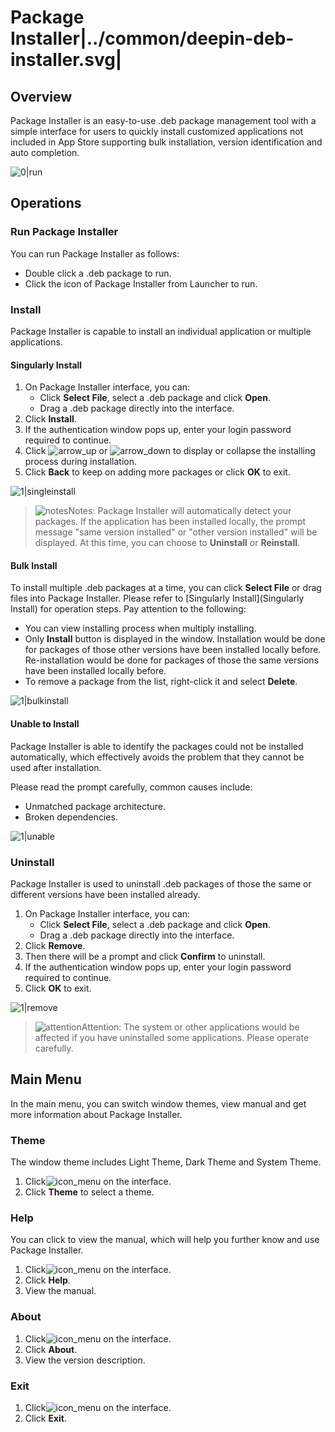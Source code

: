 # Package Installer|../common/deepin-deb-installer.svg|

## Overview

Package Installer is an easy-to-use .deb package management tool with a simple interface for users to quickly install customized applications not included in App Store supporting bulk installation, version identification and auto completion.  

![0|run](jpg/run.png)


## Operations

### Run Package Installer

You can run Package Installer as follows:

- Double click a .deb package to run.
- Click the icon of Package Installer from Launcher to run. 

### Install

Package Installer is capable to install an individual application or multiple applications.

#### Singularly Install

1. On Package Installer interface, you can:
   - Click **Select File**, select a .deb package and click **Open**.
   - Drag a .deb package directly into the interface.
2. Click **Install**.
3. If the authentication window pops up, enter your login password required to continue.
4. Click ![arrow_up](icon/arrow_up.svg) or ![arrow_down](icon/arrow_down.svg) to display or collapse the installing process during installation.
5. Click **Back** to keep on adding more packages or click **OK** to exit.

![1|singleinstall](jpg/singleinstall.png)

>![notes](icon/notes.svg)Notes: Package Installer will automatically detect your packages. If the application has been installed locally, the prompt message "same version installed" or "other version installed" will be displayed. At this time, you can choose to **Uninstall** or **Reinstall**.

#### Bulk Install

To install multiple .deb packages at a time, you can click **Select File** or drag files into Package Installer. Please refer to [Singularly Install](Singularly Install) for operation steps. Pay attention to the following:

- You can view installing process when multiply installing.
- Only **Install** button is displayed in the window. Installation would be done for packages of those other versions have been installed locally before. Re-installation would be done for packages of those the same versions have been installed locally before.
- To remove a package from the list, right-click it and select **Delete**. 

![1|bulkinstall](jpg/bulkinstall.png)

#### Unable to Install

Package Installer is able to identify the packages could not be installed automatically, which effectively avoids the problem that they cannot be used after installation.

Please read the prompt carefully, common causes include: 

- Unmatched package architecture.
- Broken dependencies.

![1|unable](jpg/unable.png)

### Uninstall

Package Installer is used to uninstall .deb packages of those the same or different versions have been installed already. 

1. On Package Installer interface, you can:
   - Click **Select File**, select a .deb package and click **Open**.
   - Drag a .deb package directly into the interface.
2. Click **Remove**.
3. Then there will be a prompt and click **Confirm** to uninstall.
4. If the authentication window pops up, enter your login password required to continue.
5. Click **OK** to exit.

![1|remove](jpg/remove.png)

> ![attention](icon/attention.svg)Attention: The system or other applications would be affected if you have uninstalled some applications. Please operate carefully. 

## Main Menu

In the main menu, you can switch window themes, view manual and get more information about Package Installer.

### Theme

The window theme includes Light Theme, Dark Theme and System Theme.

1.   Click![icon_menu](icon/icon_menu.svg) on the interface.
2.   Click **Theme** to select a theme.

### Help

You can click to view the manual, which will help you further know and use Package Installer.

1. Click![icon_menu](icon/icon_menu.svg) on the interface.
2. Click **Help**.
3. View the manual.

### About

1. Click![icon_menu](icon/icon_menu.svg) on the interface.
2. Click **About**.
3. View the version description.

### Exit

1. Click![icon_menu](icon/icon_menu.svg) on the interface.
2. Click **Exit**.

